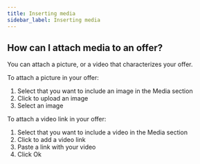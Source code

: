 ```yaml
---
title: Inserting media
sidebar_label: Inserting media
---
```


## How can I attach media to an offer?
You can attach a picture, or a video that characterizes your offer.

To attach a picture in your offer:
1.	Select that you want to include an image in the Media section
2.	Click to upload an image
3.	Select an image

To attach a video link in your offer:
1.	Select that you want to include a video in the Media section
2.	Click to add a video link
3.	Paste a link with your video
4.	Click Ok
